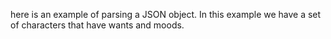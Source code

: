 here is an example of parsing a JSON object. In this example we have a set of characters that have wants and moods. 

